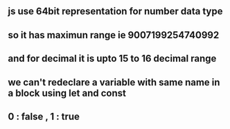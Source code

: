 ## js use 64bit representation for number data type 
## so it has maximun range ie 9007199254740992
## and for decimal it is upto 15 to 16 decimal range
## we can't redeclare a variable with same name in a block using let and const
## 0 : false , 1 : true
